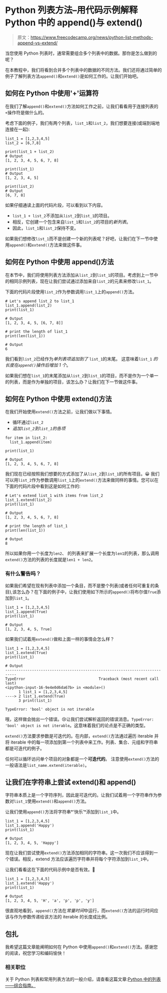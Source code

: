 # Python 列表方法–用代码示例解释 Python 中的 append()与 extend()

> 原文：<https://www.freecodecamp.org/news/python-list-methods-append-vs-extend/>

当您使用 Python 列表时，通常需要组合多个列表中的数据。那你是怎么做到的呢？

在本教程中，我们将看到合并多个列表中的数据的不同方法。我们还将通过简单的例子了解列表方法`append()`和`extend()`是如何工作的。让我们开始吧。

## 如何在 Python 中使用'+'运算符

在我们了解`append()`和`extend()`方法如何工作之前，让我们看看用于连接列表的`+`操作符是做什么的。

考虑下面的例子，我们有两个列表，`list_1`和`list_2`，我们想要连接(或端到端地连接在一起):

```
list_1 = [1,2,3,4,5]
list_2 = [6,7,8]

print(list_1 + list_2)
# Output
[1, 2, 3, 4, 5, 6, 7, 8]

print(list_1)
# Output
[1, 2, 3, 4, 5]

print(list_2)
# Output
[6, 7, 8]
```

如果仔细通读上面的代码片段，可以看到以下内容。

*   `list_1 + list_2`不添加从`list_2`到`list_1`的项目。
*   相反，它创建一个包含来自`list_1`和`list_2`的项目的*新列表*。
*   因此，`list_1`和`list_2`保持不变。

如果我们想修改`list_1`而不是创建一个新的列表呢？好吧，让我们在下一节中使用`append()`和`extend()`方法来做这件事。

## 如何在 Python 中使用 append()方法

在本节中，我们将使用列表方法添加从`list_2`到`list_1`的项目。考虑到上一节中的相同示例列表，现在让我们尝试通过添加来自`list_2`的元素来修改`list_1`。

下面的代码片段使用`list_2`作为参数调用`list_1`上的`append()`方法。

```
# Let's append list_2 to list_1
list_1.append(list_2)
print(list_1)

# Output
[1, 2, 3, 4, 5, [6, 7, 8]]

# print the length of list_1
print(len(list_1))

# Output
6
```

我们看到`list_2`已经作为*单列表项追加到了* `list_1`的末尾。
这意味着`list_1` *的长度在`append()`操作后增加 1 个*。

如果我们想在`list_1`的末尾添加从`list_2`到`list_1`的项目，而不是作为一个单一的列表，而是作为单独的项目，该怎么办？让我们在下一节做这件事。

## 如何在 Python 中使用 extend()方法

在我们开始使用`extend()`方法之前，让我们做以下事情。

*   循环通过`list_2`
*   *追加`list_2`到`list_1`的各项*

```
for item in list_2:
  list_1.append(item)

print(list_1)

# Output
[1, 2, 3, 4, 5, 6, 7, 8]
```

我们现在已经按照我们想要的方式添加了从`list_2`到`list_1`的所有项目。😀
我们可以用`list_2`作为参数调用`list_1`上的`extend()`方法来做同样的事情。您可以在下面的代码片段中看到这是如何工作的:

```
# Let's extend list_1 with items from list_2
list_1.extend(list_2)
print(list_1)

# Output
[1, 2, 3, 4, 5, 6, 7, 8]

# print the length of list_1
print(len(list_1))

# Output
8
```

所以如果你用一个长度为`len2`、
的列表来扩展一个长度为`len1`的列表，那么调用`extend()`方法的列表的长度就是`len1 + len2`。

### 有什么警告吗？

如果我们希望在现有列表中添加一个条目，而不是整个列表(或者任何可重复的条目),该怎么办？在下面的例子中，让我们使用如下所示的`append()`将布尔值`True`添加到`list_1`。

```
list_1 = [1,2,3,4,5]
list_1.append(True)
print(list_1)

# Output
[1, 2, 3, 4, 5, True]
```

如果我们试着用`extend()`做和上面一样的事情会怎么样？

```
list_1 = [1,2,3,4,5]
list_1.extend(True)
print(list_1)

# Output
---------------------------------------------------------------------------
TypeError                                 Traceback (most recent call last)
<ipython-input-16-9e4e0d6da67b> in <module>()
      1 list_1 = [1,2,3,4,5]
----> 2 list_1.extend(True)
      3 print(list_1)

TypeError: 'bool' object is not iterable
```

哦，这样做会抛出一个错误。😢让我们尝试解析返回的错误消息。`TypeError: 'bool' object is not iterable`。这意味着我们的论点是不正确的类型。

`extend()`方法要求参数是可迭代的。在内部，`extend()`方法通过遍历 iterable 并将 iterable 中的每一项添加到第一个列表中来工作。列表、集合、元组和字符串都是可迭代的例子。

任何可以循环访问单个项目的对象都是一个**可迭代的**。
注意使用`extend()`方法的一般语法是`list_name.extend(iterable)`。

## 让我们在字符串上尝试 extend()和 append()

字符串本质上是一个字符序列，因此是可迭代的。让我们试着用一个字符串作为参数对`list_1`使用`extend()`和`append()`方法。

让我们使用`append()`方法将字符串*‘快乐’*添加到`list_1`中。

```
list_1 = [1,2,3,4,5]
list_1.append('Happy')
print(list_1)

# Output
[1, 2, 3, 4, 5, 'Happy']
```

现在让我们尝试使用`extend()`方法添加相同的字符串。这一次我们不应该得到一个错误。相反，extend 方法应该遍历字符串并将每个字符添加到`list_1`中。

让我们看看这在下面的代码示例中是否有效。🙂

```
list_1 = [1,2,3,4,5]
list_1.extend('Happy')
print(list_1)

# Output
[1, 2, 3, 4, 5, 'H', 'a', 'p', 'p', 'y']
```

很直观地看到，`append()`方法在*常量时间*中运行，而`extend()`方法的运行时间应该与作为参数传递给该方法的 iterable 的长度成比例。

## 包扎

我希望这篇文章能阐明如何在 Python 中使用`append()`和`extend()`方法。感谢您的阅读，祝您学习和编码愉快！

### 相关职位

关于 Python 列表和常用列表方法的一般介绍，请查看这篇文章:[Python 中的列表——综合指南。](https://www.freecodecamp.org/news/lists-in-python-comprehensive-guide/)